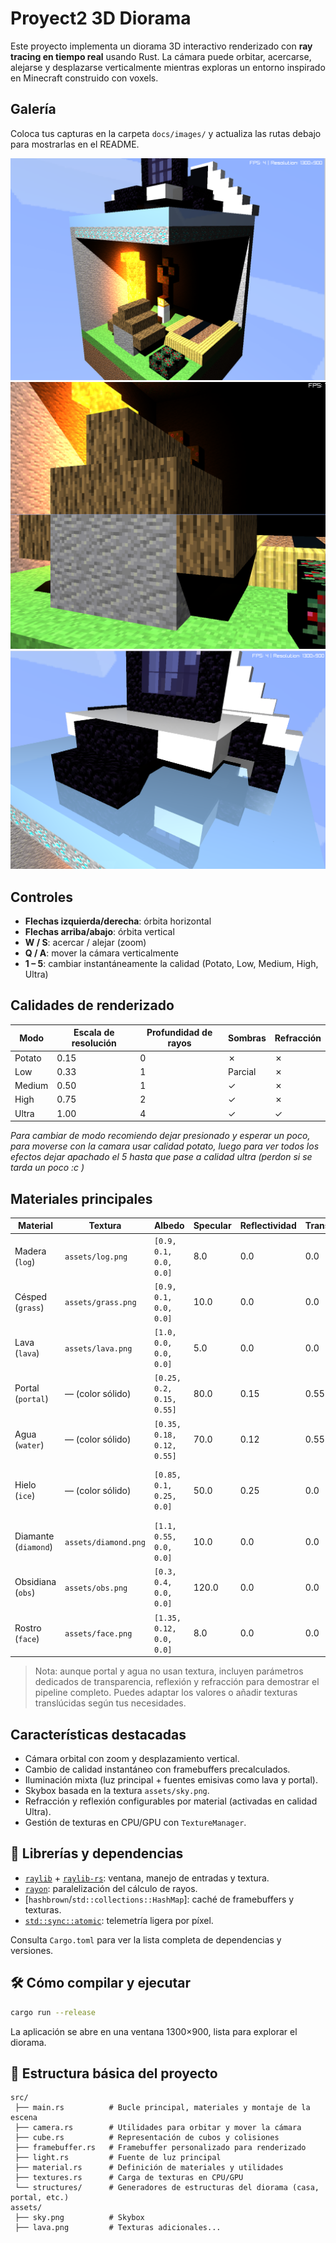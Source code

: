 # Proyect2 3D Diorama


Este proyecto implementa un diorama 3D interactivo renderizado con **ray tracing en tiempo real** usando Rust. La cámara puede orbitar, acercarse, alejarse y desplazarse verticalmente mientras exploras un entorno inspirado en Minecraft construido con voxels.

## Galería
Coloca tus capturas en la carpeta `docs/images/` y actualiza las rutas debajo para mostrarlas en el README.

![Vista general](assets/img2.png)
![Detalle de materiales](assets/img1.png)
![Efectos de reflexión y refracción](assets/img3.png)

## Controles
- **Flechas izquierda/derecha**: órbita horizontal
- **Flechas arriba/abajo**: órbita vertical
- **W / S**: acercar / alejar (zoom)
- **Q / A**: mover la cámara verticalmente
- **1 – 5**: cambiar instantáneamente la calidad (Potato, Low, Medium, High, Ultra)

## Calidades de renderizado
| Modo   | Escala de resolución | Profundidad de rayos | Sombras | Refracción |
|--------|----------------------|----------------------|---------|------------|
| Potato | 0.15                 | 0                    | ✗       | ✗          |
| Low    | 0.33                 | 1                    | Parcial | ✗          |
| Medium | 0.50                 | 1                    | ✓       | ✗          |
| High   | 0.75                 | 2                    | ✓       | ✗          |
| Ultra  | 1.00                 | 4                    | ✓       | ✓          |

*Para cambiar de modo recomiendo dejar presionado y esperar un poco, para moverse con la camara usar calidad potato, luego para ver todos los efectos dejar apachado el 5 hasta que pase a calidad ultra (perdon si se tarda un poco :c )*

## Materiales principales
| Material        | Textura                     | Albedo              | Specular | Reflectividad | Transparencia | Notas |
|-----------------|-----------------------------|---------------------|----------|---------------|---------------|-------|
| Madera (`log`)  | `assets/log.png`            | `[0.9, 0.1, 0.0, 0.0]`  | 8.0      | 0.0           | 0.0           | Estructuras de la casa |
| Césped (`grass`)| `assets/grass.png`          | `[0.9, 0.1, 0.0, 0.0]`  | 10.0     | 0.0           | 0.0           | Terreno exterior |
| Lava (`lava`)   | `assets/lava.png`           | `[1.0, 0.0, 0.0, 0.0]`  | 5.0      | 0.0           | 0.0           | Material emisivo con luz propia |
| Portal (`portal`)| — (color sólido)           | `[0.25, 0.2, 0.15, 0.55]`| 80.0     | 0.15          | 0.55          | Superficie con refracción y reflejos |
| Agua (`water`)  | — (color sólido)            | `[0.35, 0.18, 0.12, 0.55]`| 70.0     | 0.12          | 0.55          | Transparencia y refracción en Ultra |
| Hielo (`ice`)   | — (color sólido)            | `[0.85, 0.1, 0.25, 0.0]`  | 50.0     | 0.25          | 0.0           | Bloques con reflejos suaves y aspecto helado |
| Diamante (`diamond`)| `assets/diamond.png`    | `[1.1, 0.55, 0.0, 0.0]` | 10.0     | 0.0           | 0.0           | Refuerza el efecto cristalino |
| Obsidiana (`obs`)| `assets/obs.png`           | `[0.3, 0.4, 0.0, 0.0]`  | 120.0    | 0.0           | 0.0           | Marco del portal |
| Rostro (`face`) | `assets/face.png`           | `[1.35, 0.12, 0.0, 0.0]`| 8.0      | 0.0           | 0.0           | Efecto de luminosidad con albedo |

> Nota: aunque portal y agua no usan textura, incluyen parámetros dedicados de transparencia, reflexión y refracción para demostrar el pipeline completo. Puedes adaptar los valores o añadir texturas translúcidas según tus necesidades.

## Características destacadas
- Cámara orbital con zoom y desplazamiento vertical.
- Cambio de calidad instantáneo con framebuffers precalculados.
- Iluminación mixta (luz principal + fuentes emisivas como lava y portal).
- Skybox basada en la textura `assets/sky.png`.
- Refracción y reflexión configurables por material (activadas en calidad Ultra).
- Gestión de texturas en CPU/GPU con `TextureManager`.

## 🧰 Librerías y dependencias
- [`raylib`](https://www.raylib.com/) + [`raylib-rs`](https://github.com/deltaphc/raylib-rs): ventana, manejo de entradas y textura.
- [`rayon`](https://crates.io/crates/rayon): paralelización del cálculo de rayos.
- [`hashbrown`/`std::collections::HashMap`]: caché de framebuffers y texturas.
- [`std::sync::atomic`](https://doc.rust-lang.org/std/sync/atomic/): telemetría ligera por píxel.

Consulta `Cargo.toml` para ver la lista completa de dependencias y versiones.

## 🛠️ Cómo compilar y ejecutar
```bash
cargo run --release
```

La aplicación se abre en una ventana 1300×900, lista para explorar el diorama.

## 📂 Estructura básica del proyecto
```
src/
 ├── main.rs          # Bucle principal, materiales y montaje de la escena
 ├── camera.rs        # Utilidades para orbitar y mover la cámara
 ├── cube.rs          # Representación de cubos y colisiones
 ├── framebuffer.rs   # Framebuffer personalizado para renderizado
 ├── light.rs         # Fuente de luz principal
 ├── material.rs      # Definición de materiales y utilidades
 ├── textures.rs      # Carga de texturas en CPU/GPU
 └── structures/      # Generadores de estructuras del diorama (casa, portal, etc.)
assets/
 ├── sky.png          # Skybox
 ├── lava.png         # Texturas adicionales...
```

